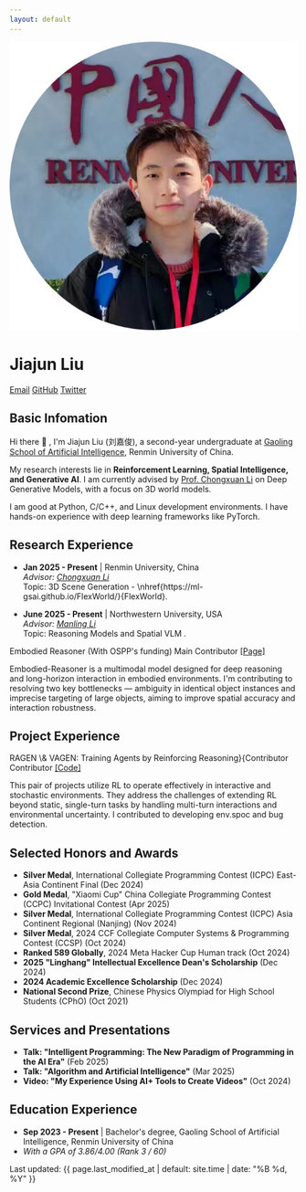 ```yaml
---
layout: default
---
```


<div class="home">

  <!-- Profile Section -->
  <div class="profile">
    <div class="profile-image">
      <img src="/assets/img/1c.png" alt="Jiajun Liu">
    </div>
    <div class="profile-info">
      <h1>Jiajun Liu</h1>
      <div class="social-links">
        <a href="mailto:{{ site.email }}">Email</a>
        <a href="https://github.com/{{ site.github_username }}" target="_blank" rel="noopener noreferrer">GitHub</a>
        <a href="https://x.com/{{ site.twitter_username }}" target="_blank" rel="noopener noreferrer">Twitter</a>
      </div>
    </div>
  </div>

  <!-- About Section -->
  <div class="about">
    <h2>Basic Infomation</h2>
    <p>
      Hi there 👋 , I'm Jiajun Liu (刘嘉俊), a second-year undergraduate at <a href="http://ai.ruc.edu.cn/">Gaoling School of Artificial Intelligence</a>, Renmin University of China.
    </p>
    <p>
      My research interests lie in <strong>Reinforcement Learning, Spatial Intelligence, and Generative AI</strong>. I am currently advised by <a href="https://zhenxuan00.github.io/">Prof. Chongxuan Li</a> on Deep Generative Models, with a focus on 3D world models.
    </p>
    <p>
      I am good at Python, C/C++, and Linux development environments. I have hands-on experience with deep learning frameworks like PyTorch.
    </p>
  </div>


  <!-- Research Experience Section -->
  <div class="research">
    <h2>Research Experience</h2>
    <ul>
      <li>
        <strong>Jan 2025 - Present</strong> | Renmin University, China <br>
        <em>Advisor: <a href="https://zhenxuan00.github.io/">Chongxuan Li</a></em><br>
        Topic: 3D Scene Generation - \nhref{https://ml-gsai.github.io/FlexWorld/}{FlexWorld}</a>.
      </li>
    </ul>
    <ul>
      <li>
        <strong>June 2025 - Present</strong> | Northwestern University, USA <br>
        <em>Advisor: <a href="https://limanling.github.io/">Manling Li</a></em><br>
        Topic: Reasoning Models and Spatial VLM </a>.
      </li>
    </ul>
  </div>


  <!-- Project Experience Section -->
  <div class="projects">
    <div class="project-item">
      <p class="project-title">
        Embodied Reasoner (With OSPP's funding) <span>Main Contributor</span>
        <a href="https://summer-ospp.ac.cn/org/prodetail/251760142?lang=zh&list=pro" class="project-links">[Page]</a>
      </p>
      <p class="project-description">
        Embodied-Reasoner is a multimodal model designed for deep reasoning and long-horizon interaction in embodied environments. I'm contributing to resolving two key bottlenecks — ambiguity in identical object instances and imprecise targeting of large objects, aiming to improve spatial accuracy and interaction robustness.
      </p>
    </div>
    <h2>Project Experience</h2>
    <div class="project-item">
      <p class="project-title">
        RAGEN \& VAGEN: Training Agents by Reinforcing Reasoning}{Contributor <span>Contributor</span>
        <a href="https://github.com/RAGEN-AI/RAGEN" class="project-links">[Code]</a>
      </p>
      <p class="project-description">
       This pair of projects utilize RL to operate effectively in interactive and stochastic environments. They address the challenges of extending RL beyond static, single-turn tasks by handling multi-turn interactions and environmental uncertainty. I contributed to developing env.spoc and bug detection.
      </p>
    </div>
  </div>


  <!-- Honors and Awards Section -->
  <div class="honors">
    <h2>Selected Honors and Awards</h2>
    <ul>
      <li><strong>Silver Medal</strong>, International Collegiate Programming Contest (ICPC) East-Asia Continent Final (Dec 2024)</li>
      <li><strong>Gold Medal</strong>, "Xiaomi Cup" China Collegiate Programming Contest (CCPC) Invitational Contest (Apr 2025)</li>
      <li><strong>Silver Medal</strong>, International Collegiate Programming Contest (ICPC) Asia Continent Regional (Nanjing) (Nov 2024)</li>
      <li><strong>Silver Medal</strong>, 2024 CCF Collegiate Computer Systems & Programming Contest (CCSP) (Oct 2024)</li>
      <li><strong>Ranked 589 Globally</strong>, 2024 Meta Hacker Cup Human track (Oct 2024)</li>
      <li><strong>2025 "Linghang" Intellectual Excellence Dean's Scholarship</strong> (Dec 2024)</li>
      <li><strong>2024 Academic Excellence Scholarship</strong> (Dec 2024)</li>
      <li><strong>National Second Prize</strong>, Chinese Physics Olympiad for High School Students (CPhO) (Oct 2021)</li>
    </ul>
  </div>

  <!-- Services and Presentations Section -->
  <div class="services">
    <h2>Services and Presentations</h2>
    <ul>
      <li><strong>Talk: "Intelligent Programming: The New Paradigm of Programming in the AI Era"</strong> (Feb 2025)</li>
      <li><strong>Talk: "Algorithm and Artificial Intelligence"</strong> (Mar 2025)</li>
      <li><strong>Video: "My Experience Using AI+ Tools to Create Videos"</strong> (Oct 2024)</li>
    </ul>
  </div>

  <!-- Education Section -->
  <div class="education">
    <h2>Education Experience</h2>
    <ul>
       <li><strong>Sep 2023 - Present</strong> | Bachelor's degree, Gaoling School of Artificial Intelligence, Renmin University of China</li>
       <li><em>With a GPA of 3.86/4.00 (Rank 3 / 60)</em></li>
    </ul>
  </div>

  <!-- Last Modified Time -->
  <div class="last-modified">
    <p>Last updated: {{ page.last_modified_at | default: site.time | date: "%B %d, %Y" }}</p>
  </div>

</div> 